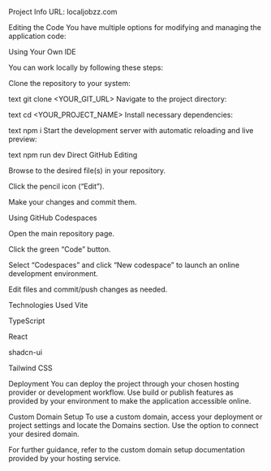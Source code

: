 Project Info
URL: localjobzz.com

Editing the Code
You have multiple options for modifying and managing the application code:

Using Your Own IDE

You can work locally by following these steps:

Clone the repository to your system:

text
git clone <YOUR_GIT_URL>
Navigate to the project directory:

text
cd <YOUR_PROJECT_NAME>
Install necessary dependencies:

text
npm i
Start the development server with automatic reloading and live preview:

text
npm run dev
Direct GitHub Editing

Browse to the desired file(s) in your repository.

Click the pencil icon (“Edit”).

Make your changes and commit them.

Using GitHub Codespaces

Open the main repository page.

Click the green “Code” button.

Select “Codespaces” and click “New codespace” to launch an online development environment.

Edit files and commit/push changes as needed.

Technologies Used
Vite

TypeScript

React

shadcn-ui

Tailwind CSS

Deployment
You can deploy the project through your chosen hosting provider or development workflow. Use build or publish features as provided by your environment to make the application accessible online.

Custom Domain Setup
To use a custom domain, access your deployment or project settings and locate the Domains section. Use the option to connect your desired domain.

For further guidance, refer to the custom domain setup documentation provided by your hosting service.
